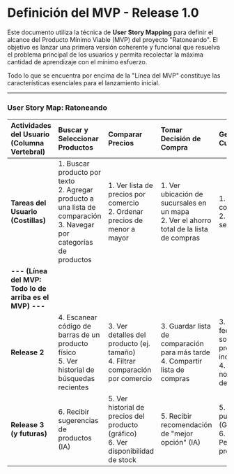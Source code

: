# Definición del MVP - Release 1.0

Este documento utiliza la técnica de **User Story Mapping** para definir el alcance del Producto Mínimo Viable (MVP) del proyecto "Ratoneando". El objetivo es lanzar una primera versión coherente y funcional que resuelva el problema principal de los usuarios y permita recolectar la máxima cantidad de aprendizaje con el mínimo esfuerzo.

Todo lo que se encuentra por encima de la "Línea del MVP" constituye las características esenciales para el lanzamiento inicial.

---

### **User Story Map: Ratoneando**

| Actividades del Usuario (Columna Vertebral) | **Buscar y Seleccionar Productos** | **Comparar Precios** | **Tomar Decisión de Compra** | **Gestionar Cuenta/Perfil** |
| :--- | :--- | :--- | :--- | :--- |
| **Tareas del Usuario (Costillas)** | 1. Buscar producto por texto<br>2. Agregar producto a una lista de comparación<br>3. Navegar por categorías de productos | 1. Ver lista de precios por comercio<br>2. Ordenar precios de menor a mayor | 1. Ver ubicación de sucursales en un mapa<br>2. Ver el ahorro total de la lista de compras | 1. Registrarse con email<br>2. Iniciar sesión |
| **--- (Línea del MVP: Todo lo de arriba es el MVP) ---** | | | | |
| **Release 2** | 4. Escanear código de barras de un producto físico<br>5. Ver historial de búsquedas recientes | 3. Ver detalles del producto (ej. tamaño)<br>4. Filtrar comparación por comercio | 3. Guardar lista de comparación para más tarde<br>4. Compartir lista de compras | 3. Dejar feedback sobre un precio incorrecto<br>4. Ver notificaciones de ofertas |
| **Release 3 (y futuras)** | 6. Recibir sugerencias de productos (IA) | 5. Ver historial de precios del producto (gráfico)<br>6. Ver disponibilidad de stock | 5. Recibir recomendación de "mejor opción" (IA) | 5. Acumular puntos (Gamificación)<br>6. Personalizar preferencias |
